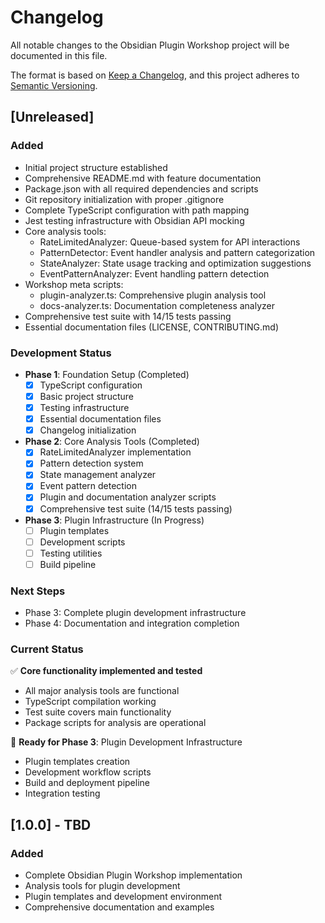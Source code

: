 # Changelog

All notable changes to the Obsidian Plugin Workshop project will be documented in this file.

The format is based on [Keep a Changelog](https://keepachangelog.com/en/1.0.0/),
and this project adheres to [Semantic Versioning](https://semver.org/spec/v2.0.0.html).

## [Unreleased]

### Added
- Initial project structure established
- Comprehensive README.md with feature documentation
- Package.json with all required dependencies and scripts
- Git repository initialization with proper .gitignore
- Complete TypeScript configuration with path mapping
- Jest testing infrastructure with Obsidian API mocking
- Core analysis tools:
  - RateLimitedAnalyzer: Queue-based system for API interactions
  - PatternDetector: Event handler analysis and pattern categorization
  - StateAnalyzer: State usage tracking and optimization suggestions
  - EventPatternAnalyzer: Event handling pattern detection
- Workshop meta scripts:
  - plugin-analyzer.ts: Comprehensive plugin analysis tool
  - docs-analyzer.ts: Documentation completeness analyzer
- Comprehensive test suite with 14/15 tests passing
- Essential documentation files (LICENSE, CONTRIBUTING.md)

### Development Status
- **Phase 1**: Foundation Setup (Completed)
  - [x] TypeScript configuration
  - [x] Basic project structure
  - [x] Testing infrastructure
  - [x] Essential documentation files
  - [x] Changelog initialization

- **Phase 2**: Core Analysis Tools (Completed)
  - [x] RateLimitedAnalyzer implementation
  - [x] Pattern detection system
  - [x] State management analyzer
  - [x] Event pattern detection
  - [x] Plugin and documentation analyzer scripts
  - [x] Comprehensive test suite (14/15 tests passing)

- **Phase 3**: Plugin Infrastructure (In Progress)
  - [ ] Plugin templates
  - [ ] Development scripts
  - [ ] Testing utilities
  - [ ] Build pipeline

### Next Steps
- Phase 3: Complete plugin development infrastructure
- Phase 4: Documentation and integration completion

### Current Status
✅ **Core functionality implemented and tested**
- All major analysis tools are functional
- TypeScript compilation working
- Test suite covers main functionality
- Package scripts for analysis are operational

🔄 **Ready for Phase 3**: Plugin Development Infrastructure
- Plugin templates creation
- Development workflow scripts
- Build and deployment pipeline
- Integration testing

## [1.0.0] - TBD
### Added
- Complete Obsidian Plugin Workshop implementation
- Analysis tools for plugin development
- Plugin templates and development environment
- Comprehensive documentation and examples